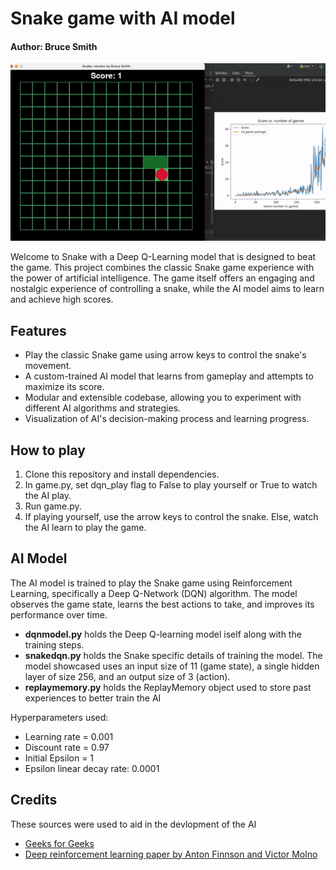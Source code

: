 # Snake game with AI model
#### Author: Bruce Smith

<p align="center">
  <img src="Demos/snake_ai_short_demo.gif" alt="animated" />
</p>


Welcome to Snake with a Deep Q-Learning model that is designed to beat the game. This project combines the classic Snake game experience with the power of artificial intelligence. The game itself offers an engaging and nostalgic experience of controlling a snake, while the AI model aims to learn and achieve high scores.

## Features

- Play the classic Snake game using arrow keys to control the snake's movement.
- A custom-trained AI model that learns from gameplay and attempts to maximize its score.
- Modular and extensible codebase, allowing you to experiment with different AI algorithms and strategies.
- Visualization of AI's decision-making process and learning progress.

## How to play

1. Clone this repository and install dependencies.
2. In game.py, set dqn_play flag to False to play yourself or True to watch the AI play.
3. Run game.py.
4. If playing yourself, use the arrow keys to control the snake. Else, watch the AI learn to play the game. 

## AI Model
The AI model is trained to play the Snake game using Reinforcement Learning, specifically a Deep Q-Network (DQN) algorithm. The model observes the game state, learns the best actions to take, and improves its performance over time.

* __dqnmodel.py__ holds the Deep Q-learning model iself along with the training steps.
* __snakedqn.py__ holds the Snake specific details of training the model. The model showcased uses an input size of 11 (game state), a single hidden layer of size 256, and an output size of 3 (action).
* __replaymemory.py__ holds the ReplayMemory object used to store past experiences to better train the AI

Hyperparameters used:
- Learning rate = 0.001
- Discount rate = 0.97
- Initial Epsilon = 1
- Epsilon linear decay rate: 0.0001

## Credits
These sources were used to aid in the devlopment of the AI
 - [Geeks for Geeks](https://www.geeksforgeeks.org/ai-driven-snake-game-using-deep-q-learning/#)
 - [Deep reinforcement learning paper by Anton Finnson and Victor Molno](https://www.diva-portal.org/smash/get/diva2:1342302/FULLTEXT01.pdf)
